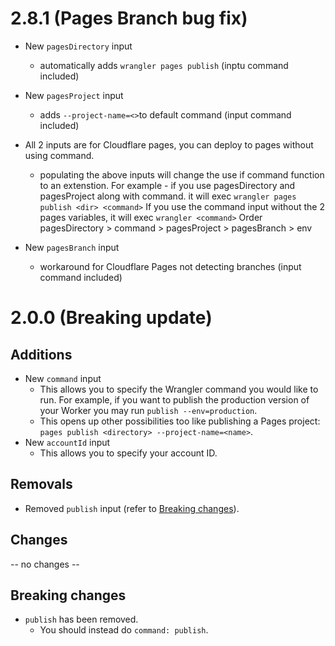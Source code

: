 # 2.8.1 (Pages Branch bug fix)
* New `pagesDirectory` input
    * automatically adds `wrangler pages publish` (inptu command included)
* New `pagesProject` input
    * adds `--project-name=<>`to default command (input command included)

* All 2 inputs are for Cloudflare pages, you can deploy to pages without using command.
    * populating the above inputs will change the use if command function to an extenstion.
    For example - if you use pagesDirectory and pagesProject along with command. it will exec `wrangler pages publish <dir> <command>`
    If you use the command input without the 2 pages variables, it will exec `wrangler <command>`
    Order pagesDirectory > command > pagesProject > pagesBranch > env

* New `pagesBranch` input
    * workaround for Cloudflare Pages not detecting branches (input command included)
# 2.0.0 (Breaking update)

## Additions

* New `command` input
    * This allows you to specify the Wrangler command you would like to run.
    For example, if you want to publish the production version of your Worker you may run `publish --env=production`.
    * This opens up other possibilities too like publishing a Pages project: `pages publish <directory> --project-name=<name>`.
* New `accountId` input
  * This allows you to specify your account ID.

## Removals

* Removed `publish` input (refer to [Breaking changes](#breaking-changes)).

## Changes

-- no changes --

## __Breaking changes__

* `publish` has been removed.
  * You should instead do `command: publish`.